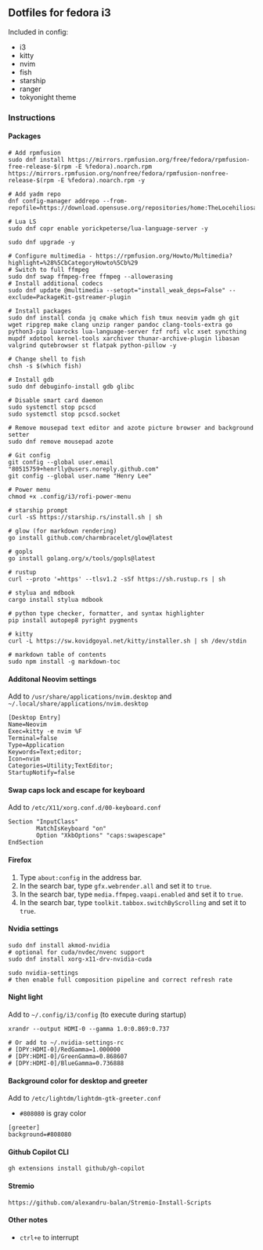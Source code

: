 ## Dotfiles for fedora i3

Included in config:
 - i3
 - kitty
 - nvim
 - fish
 - starship
 - ranger
 - tokyonight theme

### Instructions

#### Packages
```
# Add rpmfusion
sudo dnf install https://mirrors.rpmfusion.org/free/fedora/rpmfusion-free-release-$(rpm -E %fedora).noarch.rpm https://mirrors.rpmfusion.org/nonfree/fedora/rpmfusion-nonfree-release-$(rpm -E %fedora).noarch.rpm -y

# Add yadm repo
dnf config-manager addrepo --from-repofile=https://download.opensuse.org/repositories/home:TheLocehiliosan:yadm/Fedora_40/home:TheLocehiliosan:yadm.repo

# Lua LS
sudo dnf copr enable yorickpeterse/lua-language-server -y

sudo dnf upgrade -y

# Configure multimedia - https://rpmfusion.org/Howto/Multimedia?highlight=%28%5CbCategoryHowto%5Cb%29
# Switch to full ffmpeg
sudo dnf swap ffmpeg-free ffmpeg --allowerasing
# Install additional codecs
sudo dnf update @multimedia --setopt="install_weak_deps=False" --exclude=PackageKit-gstreamer-plugin

# Install packages
sudo dnf install conda jq cmake which fish tmux neovim yadm gh git wget ripgrep make clang unzip ranger pandoc clang-tools-extra go python3-pip luarocks lua-language-server fzf rofi vlc xset syncthing mupdf xdotool kernel-tools xarchiver thunar-archive-plugin libasan valgrind qutebrowser st flatpak python-pillow -y

# Change shell to fish
chsh -s $(which fish)

# Install gdb
sudo dnf debuginfo-install gdb glibc

# Disable smart card daemon
sudo systemctl stop pcscd
sudo systemctl stop pcscd.socket

# Remove mousepad text editor and azote picture browser and background setter
sudo dnf remove mousepad azote

# Git config
git config --global user.email "80515759+henrlly@users.noreply.github.com"
git config --global user.name "Henry Lee"

# Power menu
chmod +x .config/i3/rofi-power-menu

# starship prompt
curl -sS https://starship.rs/install.sh | sh

# glow (for markdown rendering)
go install github.com/charmbracelet/glow@latest

# gopls
go install golang.org/x/tools/gopls@latest

# rustup
curl --proto '=https' --tlsv1.2 -sSf https://sh.rustup.rs | sh

# stylua and mdbook
cargo install stylua mdbook

# python type checker, formatter, and syntax highlighter
pip install autopep8 pyright pygments

# kitty
curl -L https://sw.kovidgoyal.net/kitty/installer.sh | sh /dev/stdin

# markdown table of contents
sudo npm install -g markdown-toc
```

#### Additonal Neovim settings
Add to `/usr/share/applications/nvim.desktop` and `~/.local/share/applications/nvim.desktop`
```
[Desktop Entry]
Name=Neovim
Exec=kitty -e nvim %F
Terminal=false
Type=Application
Keywords=Text;editor;
Icon=nvim
Categories=Utility;TextEditor;
StartupNotify=false
```

#### Swap caps lock and escape for keyboard
Add to `/etc/X11/xorg.conf.d/00-keyboard.conf`
```
Section "InputClass"
        MatchIsKeyboard "on"
        Option "XkbOptions" "caps:swapescape"
EndSection
```

#### Firefox
1. Type `about:config` in the address bar.
2. In the search bar, type `gfx.webrender.all` and set it to `true`.
3. In the search bar, type `media.ffmpeg.vaapi.enabled` and set it to `true`.
4. In the search bar, type `toolkit.tabbox.switchByScrolling` and set it to `true`.


#### Nvidia settings
```
sudo dnf install akmod-nvidia
# optional for cuda/nvdec/nvenc support
sudo dnf install xorg-x11-drv-nvidia-cuda 

sudo nvidia-settings
# then enable full composition pipeline and correct refresh rate
```

#### Night light
Add to  `~/.config/i3/config` (to execute during startup)
```
xrandr --output HDMI-0 --gamma 1.0:0.869:0.737

# Or add to ~/.nvidia-settings-rc
# [DPY:HDMI-0]/RedGamma=1.000000
# [DPY:HDMI-0]/GreenGamma=0.868607
# [DPY:HDMI-0]/BlueGamma=0.736888
```

#### Background color for desktop and greeter
Add to `/etc/lightdm/lightdm-gtk-greeter.conf`
 - `#808080` is gray color
```
[greeter]
background=#808080
```

#### Github Copilot CLI
```
gh extensions install github/gh-copilot
```

#### Stremio
```
https://github.com/alexandru-balan/Stremio-Install-Scripts
```

#### Other notes
 - `ctrl+e` to interrupt
